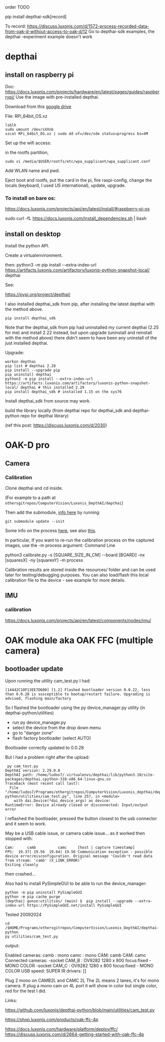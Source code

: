 order TODO

pip install depthai-sdk[record]

To record:
https://discuss.luxonis.com/d/1572-process-recorded-data-from-oak-d-without-access-to-oak-d/12
Go to depthai-sdk examples, the depthai -experiment example doesn't work

# depthai

## install on raspberry pi

Doc: https://docs.luxonis.com/projects/hardware/en/latest/pages/guides/raspberrypi/
Use the image with pre-installed depthai.

Download from this [google drive](https://drive.google.com/drive/folders/1O50jPpGj_82jkAokdrsG--k9OBQfMXK5)

File: RPi_64bit_OS.xz

    lsblk
    sudo umount /dev/sXXnb
    xzcat RPi_64bit_OS.xz | sudo dd of=/dev/sde status=progress bs=4M

Set up the wifi access:

in the rootfs partition, 

    sudo vi /media/$USER/rootfs/etc/wpa_supplicant/wpa_supplicant.conf

Add WLAN name and pwd.

Eject boot and rootfs, put the card in the pi, fire raspi-config, change the locals (keyboard, I used US international),  update, upgrade.


### To install on bare os:
https://docs.luxonis.com/projects/api/en/latest/install/#raspberry-pi-os

sudo curl -fL https://docs.luxonis.com/install_dependencies.sh | bash





## install on desktop

Install the python API.

Create a virtualenvironment.

then: 
python3 -m pip install --extra-index-url https://artifacts.luxonis.com/artifactory/luxonis-python-snapshot-local/ depthai

See:

https://pypi.org/project/depthai/

I also installed depthai_sdk from pip, after installing the latest depthai with the method above.

    pip install depthai_sdk

Note that the depthai_sdk from pip had uninstalled my current depthai (2.25 for me) and install 2.22 instead, but upon upgrade (uninstall and reinstall with the method above) there didn't seem to have been any uninstall of the just installed depthai.

Upgrade:

    workon depthai
    pip list # depthai 2.28
    pip install --upgrade pip
    pip uninstall depthai
    python3 -m pip install --extra-index-url https://artifacts.luxonis.com/artifactory/luxonis-python-snapshot-local/ depthai # this installed 2.29
    pip install depthai_sdk # installed 1.15 on the sys76



Install depthai_sdk from source may work.

build the library locally (from depthai repo for depthai_sdk and depthai-python repo for depthai library)

(ref this post: https://discuss.luxonis.com/d/2030)
# OAK-D pro

## Camera

### Calibration

Clone depthai and cd inside.

(For example to a path at `othersgitrepos/ComputerVision/Luxonis_DepthAI/depthai`)

Then add the submodule, [info here](https://github.com/luxonis/depthai-calibration?tab=readme-ov-file) by running:

    git submodule update --init

Some info on the process [here](https://docs.luxonis.com/hardware/platform/calibration), see also [this](https://docs.luxonis.com/software/depthai/examples/calibration_load#calibration-load).

In particular, If you want to re-run the calibration process on the captured images, use the -m process argument:
Command Line

python3 calibrate.py -s [SQUARE_SIZE_IN_CM] --board [BOARD] -nx [squaresX] -ny [squaresY] -m process

Calibration results are stored inside the resources/ folder and can be used later for testing/debugging purposes. You can also load/flash this local calibration file to the device - see example for more details.

## IMU

### calibration


https://docs.luxonis.com/projects/api/en/latest/components/nodes/imu/

# OAK module aka OAK FFC (multiple camera)

## bootloader update

Upon running the utility cam_test.py I had:

    [14442C10F13EE7D600] [1.2] Flashed bootloader version 0.0.22, less than 0.0.28 is susceptible to bootup/restart failure. Upgrading is advised, flashing main/factory 

So I flashed the bootloader using the py device_manager.py utility (in depthai-python/utilities)

- run py device_manager.py
- select the device from the drop down menu
- go to "danger zone"
- flash factory bootloader (select AUTO)

Bootloader correctly updated to 0.0.28

But i had a problem right after the upload:

     py cam_test.py
    DepthAI version: 2.29.0.0
    DepthAI path: /home/ludos7/.virtualenvs/depthai/lib/python3.10/site-packages/depthai.cpython-310-x86_64-linux-gnu.so
    Traceback (most recent call last):
      File "/home/ludos7/Programs/othergitrepos/ComputerVision/Luxonis_depthai/depthai-python/utilities/cam_test.py", line 257, in <module>
        with dai.Device(*dai_device_args) as device:
    RuntimeError: Device already closed or disconnected: Input/output error

I reflashed the bootloader, pressed the button closest to the usb connector and it seem to work.

May be a USB cable issue, or camera cable issue... as it worked then stopped with:

    Cam:      camb          camc     [host | capture timestamp]
    FPS:  19.37| 19.56  19.64| 19.56 Communication exception - possible device error/misconfiguration. Original message 'Couldn't read data from stream: 'camb' (X_LINK_ERROR)'
    Exiting cleanly


then crashed...

Also had to install PySimpleGUI to be able to run the device_manager:

    python -m pip uninstall PySimpleGUI
    python -m pip cache purge
    (depthai) gonze:utilities/ (main) $  pip install --upgrade --extra-index-url https://PySimpleGUI.net/install PySimpleGUI


Tested 20092024

    cd /$HOME/Programs/othersgitrepos/ComputerVision/Luxonis_DepthAI/depthai-python
    py utilities/cam_test.py

output:

Enabled cameras:
   camb : mono
   camc : mono
CAM:  camb
CAM:  camc
Connected cameras:
 -socket CAM_B : OV9282 1280 x  800 focus:fixed - MONO COLOR
 -socket CAM_C : OV9282 1280 x  800 focus:fixed - MONO COLOR
USB speed: SUPER
IR drivers: []


Plug 2 mono on CAMB2L and CAMC 2L
The 2L means 2 lanes, it's for mono camera.
If plug a mono cam on 4L port it will show in color but single color, red for the test I did.

Links:

https://github.com/luxonis/depthai-python/blob/main/utilities/cam_test.py

https://shop.luxonis.com/products/oak-ffc-4p

https://docs.luxonis.com/hardware/platform/deploy/ffc/
https://discuss.luxonis.com/d/2664-getting-started-with-oak-ffc-4p

